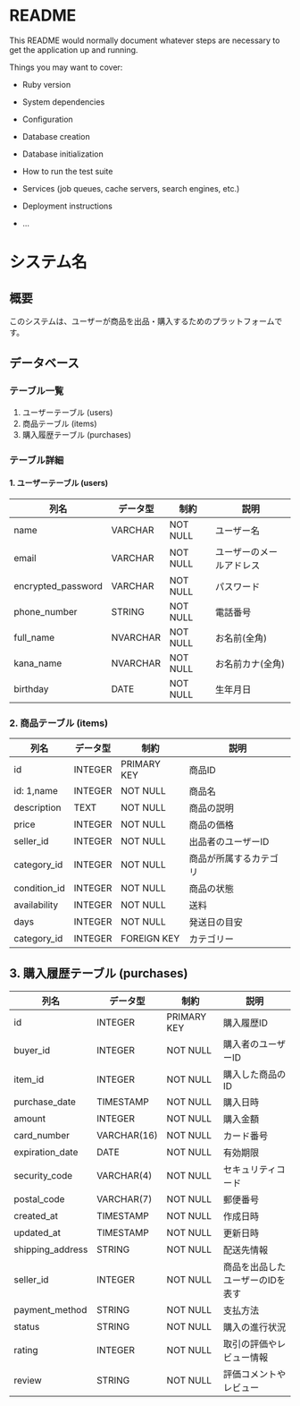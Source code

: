 # README

This README would normally document whatever steps are necessary to get the
application up and running.

Things you may want to cover:

* Ruby version

* System dependencies

* Configuration

* Database creation

* Database initialization

* How to run the test suite

* Services (job queues, cache servers, search engines, etc.)

* Deployment instructions

* ...
# システム名

## 概要
このシステムは、ユーザーが商品を出品・購入するためのプラットフォームです。

## データベース

### テーブル一覧

1. ユーザーテーブル (users)
2. 商品テーブル (items)
3. 購入履歴テーブル (purchases)

### テーブル詳細

#### 1. ユーザーテーブル (users)

| 列名       | データ型   | 制約     | 説明                 |
|------------|-----------|----------|---------------------|
| name       | VARCHAR   | NOT NULL | ユーザー名              |
| email      | VARCHAR   | NOT NULL | ユーザーのメールアドレス  |
| encrypted_password   | VARCHAR   | NOT NULL | パスワード   |
|phone_number   | STRING    | NOT NULL | 電話番号             |
|full_name      | NVARCHAR  |NOT NULL  | お名前(全角)         |
|kana_name      |  NVARCHAR |NOT NULL  |  お名前カナ(全角)     |
| birthday      | DATE      | NOT NULL | 生年月日             |

### 2. 商品テーブル (items)

| 列名          | データ型   | 制約     | 説明                |
|---------------|-----------|----------|--------------------|
| id            | INTEGER   | PRIMARY KEY | 商品ID           |
| id: 1,name          | INTEGER   | NOT NULL | 商品名              |
| description   | TEXT      | NOT NULL | 商品の説明           |
| price         | INTEGER   | NOT NULL | 商品の価格           |
| seller_id     | INTEGER   | NOT NULL | 出品者のユーザーID    |
| category_id   | INTEGER   | NOT NULL | 商品が所属するカテゴリ |
| condition_id     | INTEGER    | NOT NULL | 商品の状態           |
| availability  | INTEGER   | NOT NULL | 送料                |
| days          | INTEGER   | NOT NULL | 発送日の目安         |
| category_id   | INTEGER   | FOREIGN KEY| カテゴリー         |



## 3. 購入履歴テーブル (purchases)

| 列名           | データ型   | 制約     | 説明                  |
|----------------|-----------|----------|----------------------|
| id             | INTEGER   | PRIMARY KEY | 購入履歴ID          |
| buyer_id       | INTEGER   | NOT NULL | 購入者のユーザーID      |
| item_id        | INTEGER   | NOT NULL | 購入した商品のID        |
| purchase_date  | TIMESTAMP | NOT NULL | 購入日時               |
| amount         | INTEGER   | NOT NULL | 購入金額               |
| card_number    | VARCHAR(16)| NOT NULL | カード番号            |
| expiration_date| DATE      | NOT NULL | 有効期限               |
| security_code  | VARCHAR(4)| NOT NULL | セキュリティコード       |
| postal_code    | VARCHAR(7)| NOT NULL | 郵便番号               |
| created_at     | TIMESTAMP | NOT NULL | 作成日時               |
| updated_at     | TIMESTAMP | NOT NULL | 更新日時               |
| shipping_address| STRING   | NOT NULL | 配送先情報             |
|seller_id       | INTEGER   | NOT NULL | 商品を出品したユーザーのIDを表す|
|payment_method  | STRING    | NOT NULL | 支払方法               |
|status          | STRING    | NOT NULL | 購入の進行状況          |
|rating          | INTEGER   | NOT NULL | 取引の評価やレビュー情報 |
|review          | STRING    | NOT NULL | 評価コメントやレビュー   |